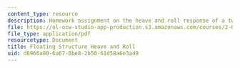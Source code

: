 ```yaml
---
content_type: resource
description: Homework assignment on the heave and roll response of a two-hull structure.
file: https://ol-ocw-studio-app-production.s3.amazonaws.com/courses/2-017j-design-of-electromechanical-robotic-systems-fall-2009/d6966a806a678be82b5061d58a6e3ad9_MIT2_017JF09_p41.pdf
file_type: application/pdf
resourcetype: Document
title: Floating Structure Heave and Roll
uid: d6966a80-6a67-8be8-2b50-61d58a6e3ad9
---
```

